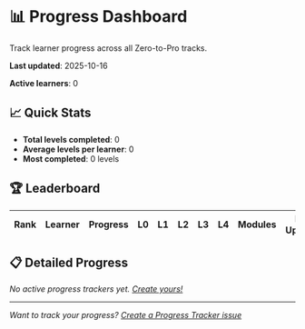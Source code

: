# 📊 Progress Dashboard

Track learner progress across all Zero-to-Pro tracks.

**Last updated**: 2025-10-16

**Active learners**: 0

## 📈 Quick Stats

- **Total levels completed**: 0
- **Average levels per learner**: 0
- **Most completed**: 0 levels

## 🏆 Leaderboard

| Rank | Learner | Progress | L0 | L1 | L2 | L3 | L4 | Modules | Last Updated |
|------|---------|----------|----|----|----|----|----|---------|--------------|

## 📋 Detailed Progress

*No active progress trackers yet. [Create yours!](https://github.com/AyhamJo7/Zero-2-Pro/issues/new?template=progress.md)*

---

*Want to track your progress? [Create a Progress Tracker issue](https://github.com/AyhamJo7/Zero-2-Pro/issues/new?template=progress.md)*
